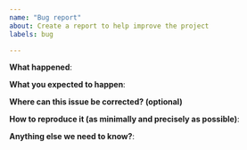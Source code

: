 ```yaml
---
name: "Bug report"
about: Create a report to help improve the project
labels: bug

---
```


<!--
  Thanks for filing an issue! Before hitting the button, please answer these questions.

  Fill in as much of the template below as you can.
  If you leave out information, we can't help you as well.

  Be ready for followup questions, and please respond in a timely
  manner. If we can't reproduce a bug we might close your issue.
  If we're wrong, PLEASE feel free to reopen it and explain why.
-->

**What happened**:

**What you expected to happen**:

**Where can this issue be corrected? (optional)**
<!-- provide additional information about the file location or directory that needs to be modified to fix this issue, if available -->

**How to reproduce it (as minimally and precisely as possible)**:

**Anything else we need to know?**:
